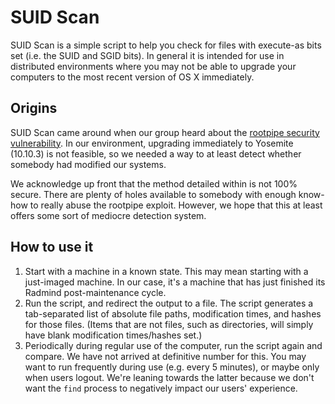 SUID Scan
=========

SUID Scan is a simple script to help you check for files with execute-as bits set (i.e. the SUID and SGID bits). In general it is intended for use in distributed environments where you may not be able to upgrade your computers to the most recent version of OS X immediately.

## Origins

SUID Scan came around when our group heard about the [rootpipe security vulnerability](https://truesecdev.wordpress.com/2015/04/09/hidden-backdoor-api-to-root-privileges-in-apple-os-x/). In our environment, upgrading immediately to Yosemite (10.10.3) is not feasible, so we needed a way to at least detect whether somebody had modified our systems.

We acknowledge up front that the method detailed within is not 100% secure. There are plenty of holes available to somebody with enough know-how to really abuse the rootpipe exploit. However, we hope that this at least offers some sort of mediocre detection system.

## How to use it

1. Start with a machine in a known state. This may mean starting with a just-imaged machine. In our case, it's a machine that has just finished its Radmind post-maintenance cycle.
2. Run the script, and redirect the output to a file. The script generates a tab-separated list of absolute file paths, modification times, and hashes for those files. (Items that are not files, such as directories, will simply have blank modification times/hashes set.)
3. Periodically during regular use of the computer, run the script again and compare. We have not arrived at definitive number for this. You may want to run frequently during use (e.g. every 5 minutes), or maybe only when users logout. We're leaning towards the latter because we don't want the `find` process to negatively impact our users' experience.
